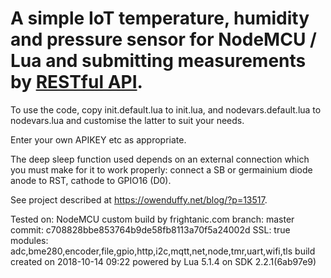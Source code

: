 # A simple IoT temperature, humidity and pressure sensor for NodeMCU / Lua and submitting measurements by [RESTful API](https://en.wikipedia.org/wiki/Representational_state_transfer).

To use the code, copy init.default.lua to init.lua, and nodevars.default.lua to nodevars.lua and customise the latter to suit your needs.

Enter your own APIKEY etc as appropriate.

The deep sleep function used depends on an external connection which you must make for it to work properly: connect a SB or germainium diode anode to RST, cathode to GPIO16 (D0).

See project described at https://owenduffy.net/blog/?p=13517.

Tested on:
NodeMCU custom build by frightanic.com
        branch: master
        commit: c708828bbe853764b9de58fb8113a70f5a24002d
        SSL: true
        modules: adc,bme280,encoder,file,gpio,http,i2c,mqtt,net,node,tmr,uart,wifi,tls
 build created on 2018-10-14 09:22
 powered by Lua 5.1.4 on SDK 2.2.1(6ab97e9)



